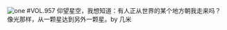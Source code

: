 ![one](http://image.wufazhuce.com/FgAIdLS3VdzPZsqP7rMMsnmVAyZk)
#VOL.957
仰望星空，我想知道：有人正从世界的某个地方朝我走来吗？ 像光那样，从一颗星达到另外一颗星。by 几米